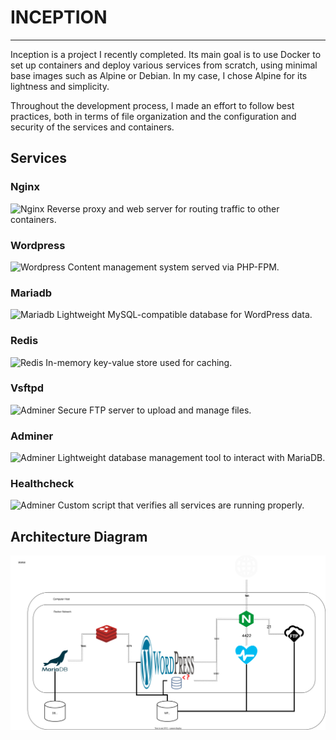 # INCEPTION
---
Inception is a project I recently completed. Its main goal is to use Docker to set up containers and deploy various services from scratch, using minimal base images such as Alpine or Debian. In my case, I chose Alpine for its lightness and simplicity.

Throughout the development process, I made an effort to follow best practices, both in terms of file organization and the configuration and security of the services and containers.

## Services
### Nginx
<img src="https://cdn.jsdelivr.net/gh/devicons/devicon/icons/nginx/nginx-original.svg" width="180" height="180" alt="Nginx" />
Reverse proxy and web server for routing traffic to other containers.

### Wordpress
<img src="https://cdn.jsdelivr.net/gh/devicons/devicon/icons/wordpress/wordpress-original.svg" width="180" height="180" alt="Wordpress" />
Content management system served via PHP-FPM.

### Mariadb
<img src="https://cdn.jsdelivr.net/gh/devicons/devicon/icons/mariadb/mariadb-original.svg" width="180" height="180" alt="Mariadb" />
Lightweight MySQL-compatible database for WordPress data.

### Redis
<img src="https://cdn.jsdelivr.net/gh/devicons/devicon/icons/redis/redis-original.svg" width="180" height="180" alt="Redis" />
In-memory key-value store used for caching.

### Vsftpd
<img src="https://www.redeszone.net/app/uploads-redeszone.net/2019/11/image.psd180.jpg?quality=80" width="180" height="180" alt="Adminer" />
Secure FTP server to upload and manage files.

### Adminer
<img src="https://cdn.jsdelivr.net/gh/homarr-labs/dashboard-icons/svg/adminer.svg" width="180" height="180" alt="Adminer" />
Lightweight database management tool to interact with MariaDB.

### Healthcheck
<img src="https://cdn.prod.website-files.com/652ee4abdcbbba956ecb7d8f/66674c6c99ddb274f12d3b01_pulse_3914586.png" width="180" height="180" alt="Adminer" />
Custom script that verifies all services are running properly.

## Architecture Diagram

![architecture diagram](./assets/arquitectura_inception.svg)
